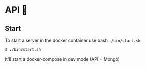 # API 🧩

## Start

To start a server in the docker container use bash `./bin/start.sh`:

```bash
$ ./bin/start.sh
```

It'll start a docker-compose in dev mode (API + Mongo)
